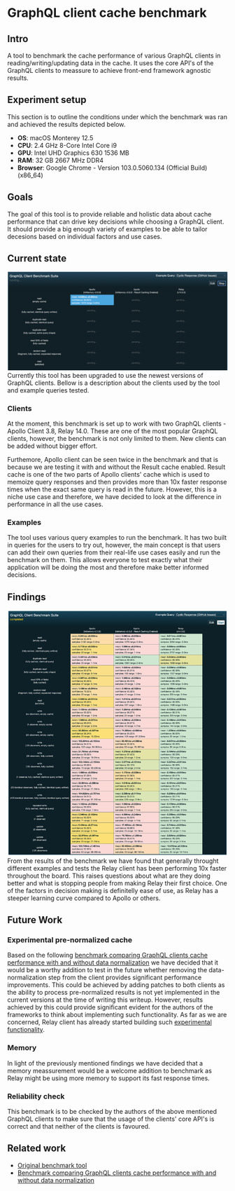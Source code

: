 # GraphQL client cache benchmark
## Intro
A tool to benchmark the cache performance of various GraphQL clients in reading/writing/updating data in the cache. It uses the core API's of the GraphQL clients to meassure to achieve front-end framework agnostic results.

## Experiment setup
This section is to outline the conditions under which the benchmark was ran and achieved the results depicted below.
- **OS**: macOS Monterey 12.5
- **CPU**: 2.4 GHz 8-Core Intel Core i9
- **GPU**: Intel UHD Graphics 630 1536 MB
- **RAM**: 32 GB 2667 MHz DDR4
- **Browser**: Google Chrome  - Version 103.0.5060.134 (Official Build) (x86_64)
## Goals
The goal of this tool is to provide reliable and holistic data about cache performance that can drive key decisions while choosing a GraphQL client. It should provide a big enough variety of examples to be able to tailor decesions based on individual factors and use cases.

## Current state
![Current benchmark tool interface](./interface.png "Current benchmark tool interface") 
Currently this tool has been upgraded to use the newest versions of GraphQL clients. Bellow is a description about the clients used by the tool and example queries tested.
### Clients
At the moment, this benchmark is set up to work with two GraphQL clients - Apollo Client 3.8, Relay 14.0. These are one of the most popular GraphQL clients, however, the benchmark is not only limited to them. New clients can be added without bigger effort. 

Furthemore, Apollo client can be seen twice in the benchmark and that is because we are testing it with and without the Result cache enabled. Result cache is one of the two parts of Apollo clients' cache which is used to memoize query responses and then provides more than 10x faster response times when the exact same query is read in the future. However, this is a niche use case and therefore, we have decided to look at the difference in performance in all the use cases.

### Examples
The tool uses various query examples to run the benchmark. It has two built in queries for the users to try out, however, the main concept is that users can add their own queries from their real-life use cases easily and run the benchmark on them. This allows everyone to test exactly what their application will be doing the most and therefore make better informed decisions.

## Findings
![Benchmark results](./results.png "Benchamrk results") 
From the results of the benchmark we have found that generally throught different examples and tests the Relay client has been performing 10x faster throughout the board. This raises questions about what are they doing better and what is stopping people from making Relay their first choice. One of the factors in decision making is definitelly ease of use, as Relay has a steeper learning curve compared to Apollo or others.

## Future Work
### Experimental pre-normalized cache
Based on the following [benchmark comparing GraphQL clients cache performance with and without data normalization](https://github.com/vladar/graphql-normalized) we have decided that it would be a worthy addition to test in the future whether removing the data-normalization step from the client provides significant performance improvements. This could be achieved by adding patches to both clients as the ability to process pre-normalized results is not yet implemented in the current versions at the time of writing this writeup. However, results achieved by this could provide significant evident for the authors of the frameworks to think about implementing such functionality. As far as we are concerned, Relay client has already started building such [experimental functionality](https://github.com/facebook/relay/blob/f663bc0a667413ac07c0673328e6457d93a9577a/packages/relay-runtime/store/RelayExperimentalGraphResponseTransform.js#L44-L47).
### Memory
In light of the previously mentioned findings we have decided that a memory meassurement would be a welcome addition to benchmark as Relay might be using more memory to support its fast response times.
### Reliability check
This benchmark is to be checked by the authors of the above mentioned GraphQL clients to make sure that the usage of the clients' core API's is correct and that neither of the clients is favoured.


## Related work
- [Original benchmark tool](https://github.com/convoyinc/graphql-client-benchmarks)
- [Benchmark comparing GraphQL clients cache performance with and without data normalization](https://github.com/vladar/graphql-normalized)
